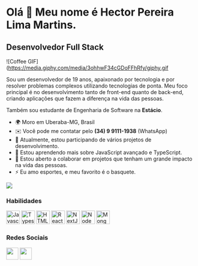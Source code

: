 Olá 👋 Meu nome é Hector Pereira Lima Martins.
==========================

Desenvolvedor Full Stack
------------------------

![Coffee GIF](https://media.giphy.com/media/3ohhwF34cGDoFFhRfy/giphy.gif

Sou um desenvolvedor de 19 anos, apaixonado por tecnologia e por resolver problemas complexos utilizando tecnologias de ponta. Meu foco principal é no desenvolvimento tanto de front-end quanto de back-end, criando aplicações que fazem a diferença na vida das pessoas.

Também sou estudante de Engenharia de Software na **Estácio**.

* 🌍  Moro em Uberaba-MG, Brasil
* ✉️  Você pode me contatar pelo **(34) 9 9111-1938** (WhatsApp)
* 🚀  Atualmente, estou participando de vários projetos de desenvolvimento.
* 🧠  Estou aprendendo mais sobre JavaScript avançado e TypeScript.
* 🤝  Estou aberto a colaborar em projetos que tenham um grande impacto na vida das pessoas.
* ⚡  Eu amo esportes, e meu favorito é o basquete.

<a href="https://www.github.com/seu-usuario" target="_blank" rel="noreferrer"><img
src="https://img.shields.io/github/followers/seu-usuario?logo=github&style=for-the-badge&color=3382ed&labelColor=171717" /></a>

### Habilidades

<p align="left">
<a href="https://developer.mozilla.org/pt-BR/docs/Web/JavaScript" target="_blank" rel="noreferrer"><img 
                                                                                                     src="https://raw.githubusercontent.com/danielcranney/readme-generator/main/public/icons/skills/javascript-colored.svg" width="36" height="36" alt="Javascript" /></a>
<a href="https://www.typescriptlang.org/" target="_blank" rel="noreferrer"><img src="https://raw.githubusercontent.com/danielcranney/readme-generator/main/public/icons/skills/typescript-colored.svg" width="36" height="36" alt="Typescript" /></a>
<a href="https://developer.mozilla.org/pt-BR/docs/Web/HTML" target="_blank" rel="noreferrer"><img src="https://raw.githubusercontent.com/danielcranney/readme-generator/main/public/icons/skills/html5-colored.svg" width="36" height="36" alt="HTML5" /></a>
<a href="https://reactjs.org/" target="_blank" rel="noreferrer"><img src="https://raw.githubusercontent.com/danielcranney/readme-generator/main/public/icons/skills/react-colored.svg" width="36" height="36" alt="React" /></a>
<a href="https://nextjs.org/docs" target="_blank" rel="noreferrer"><img src="https://raw.githubusercontent.com/danielcranney/readme-generator/main/public/icons/skills/nextjs-colored-dark.svg" width="36" height="36" alt="NextJs" /></a>
<a href="https://nodejs.org/en/" target="_blank" rel="noreferrer"><img src="https://raw.githubusercontent.com/danielcranney/readme-generator/main/public/icons/skills/nodejs-colored.svg" width="36" height="36" alt="NodeJS" /></a>
<a href="https://www.mongodb.com/" target="_blank" rel="noreferrer"><img src="https://raw.githubusercontent.com/danielcranney/readme-generator/main/public/icons/skills/mongodb-colored.svg" width="36" height="36" alt="MongoDB" /></a>
</p>

### Redes Sociais

<p align="left"> 
<a href="https://discord.com/users/446035609966870530" target="_blank" rel="noreferrer"><img src="https://raw.githubusercontent.com/danielcranney/readme-generator/main/public/icons/socials/discord.svg" width="32" height="32" /></a> 
<a href="https://www.github.com/seu-usuario" target="_blank" rel="noreferrer"><img src="https://raw.githubusercontent.com/danielcranney/readme-generator/main/public/icons/socials/github-dark.svg" width="32" height="32" /></a>
</p>
